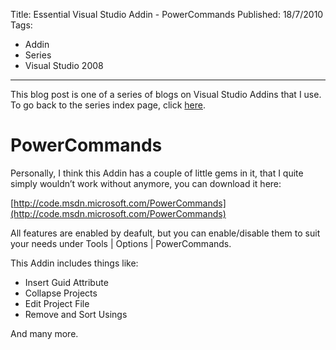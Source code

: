 Title: Essential Visual Studio Addin - PowerCommands
Published: 18/7/2010
Tags:
- Addin
- Series
- Visual Studio 2008
---

This blog post is one of a series of blogs on Visual Studio Addins that I use. To go back to the series index page, click [here](http://www.gep13.co.uk/blog/essential-visual-studio-2008-addin-series).   

# PowerCommands 

Personally, I think this Addin has a couple of little gems in it, that I quite simply wouldn’t work without anymore, you can download it here:

[http://code.msdn.microsoft.com/PowerCommands](http://code.msdn.microsoft.com/PowerCommands)

All features are enabled by deafult, but you can enable/disable them to suit your needs under Tools | Options | PowerCommands.

This Addin includes things like:

- Insert Guid Attribute
- Collapse Projects
- Edit Project File
- Remove and Sort Usings

And many more.
